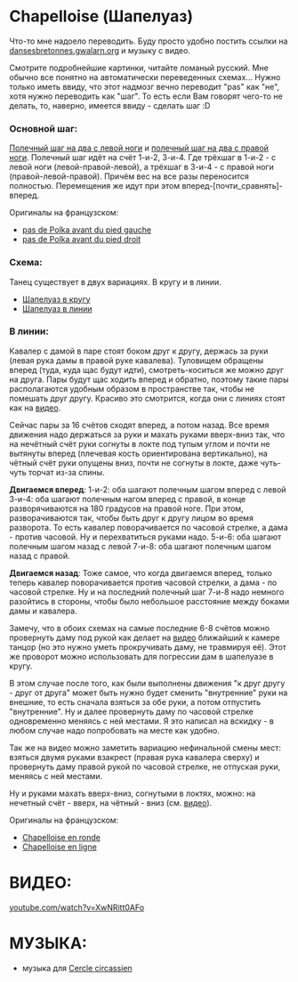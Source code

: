 Chapelloise (Шапелуаз)
======================

Что-то мне надоело переводить. Буду просто удобно постить ссылки на [dansesbretonnes.gwalarn.org](http://dansesbretonnes.gwalarn.org) и музыку с видео.
 
Смотрите подробнейшие картинки, читайте ломаный русский. Мне обычно все понятно на автоматически переведенных схемах... Нужно только иметь ввиду, что этот надмозг вечно переводит "pas" как "не", хотя нужно переводить как "шаг". То есть если Вам говорят чего-то не делать, то, наверно, имеется ввиду - сделать шаг :D

### Основной шаг:
[Полечный шаг на два с левой ноги](https://translate.google.ru/translate?hl=en&sl=fr&tl=ru&u=http%3A%2F%2Fdansesbretonnes.gwalarn.org%2Fbases%2Fpas_de_polka_avant_gauche.html) и [полечный шаг на два с правой ноги](https://translate.google.ru/translate?hl=en&sl=fr&tl=ru&u=http%3A%2F%2Fdansesbretonnes.gwalarn.org%2Fbases%2Fpas_de_polka_avant_droit.html). Полечный шаг идёт на счёт 1-и-2, 3-и-4. Где трёхшаг в 1-и-2 - с левой ноги (левой-правой-левой), а трёхшаг в 3-и-4 - с правой ноги (правой-левой-правой). Причём вес на все разы переносится полностью. Перемещения же идут при этом вперед-[почти\_сравнять]-вперед.

Оригиналы на французском:

- [pas de Polka avant du pied gauche](http://dansesbretonnes.gwalarn.org/bases/pas_de_polka_avant_gauche.html)
- [pas de Polka avant du pied droit](http://dansesbretonnes.gwalarn.org/bases/pas_de_polka_avant_droit.html)

### Схема:

Танец существует в двух вариациях. В кругу и в линии.

- [Шапелуаз в кругу](https://translate.google.ru/translate?hl=en&sl=fr&tl=ru&u=http%3A%2F%2Fdansesbretonnes.gwalarn.org%2Fdanses%2Fchapelloise_ronde.html&sandbox=1)
- [Шапелуаз в линии](https://translate.google.ru/translate?hl=en&sl=fr&tl=ru&u=http%3A%2F%2Fdansesbretonnes.gwalarn.org%2Fdanses%2Fchapelloise_ligne.html&sandbox=1)

### В линии:

Кавалер с дамой в паре стоят боком друг к другу, держась за руки (левая рука дамы в правой руке кавалева). Туловищем обращены вперед (туда, куда щас будут идти), смотреть-коситься же можно друг на друга. Пары будут щас ходить вперед и обратно, поэтому такие пары располагаются удобным образом в пространстве так, чтобы не помешать друг другу. Красиво это смотрится, когда они с линиях стоят как на [видео](https://www.youtube.com/watch?v=XwNRitt0AFo).

Сейчас пары за 16 счётов сходят вперед, а потом назад. Все время движения надо держаться за руки и махать руками вверх-вниз так, что на нечётный счёт руки согнуты в локте под тупым углом и почти не вытянуты вперед (плечевая кость ориентирована вертикально), на чётный счёт руки опущены вниз, почти не согнуты в локте, даже чуть-чуть торчат из-за спины.

__Двигаемся вперед__:
1-и-2: оба шагают полечным шагом вперед с левой
3-и-4: оба шагают полечным нагом вперед с правой, в конце разворячиваются на 180 градусов на правой ноге. При этом, разворачиваются так, чтобы быть друг к другу лицом во время разворота. То есть кавалер поворачивается по часовой стрелке, а дама - против часовой. Ну и перехватиться руками надо.
5-и-6: оба шагают полечным шагом назад с левой
7-и-8: оба шагают полечным шагом назад с правой.

__Двигаемся назад__:
Тоже самое, что когда двигаемся вперед, только теперь кавалер поворачивается против часовой стрелки, а дама - по часовой стрелке. Ну и на последний полечный шаг 7-и-8 надо немного разойтись в стороны, чтобы было небольшое расстояние между боками дамы и кавалера.




Замечу, что в обоих схемах на самые последние 6-8 счётов можно провернуть даму под рукой как делает на [видео](https://www.youtube.com/watch?v=XwNRitt0AFo) ближайший к камере танцор (но это нужно уметь прокручивать даму, не травмируя её). Этот же проворот можно использовать для погрессии дам в шапелуазе в кругу.

В этом случае после того, как были выполнены движения "к друг другу - друг от друга" может быть нужно будет сменить "внутренние" руки на внешние, то есть сначала взяться за обе руки, а потом отпустить "внутренние". Ну и далее провернуть даму по часовой стрелке одновременно меняясь с ней местами. Я это написал на вскидку - в любом случае надо попробовать на месте как удобно.

Так же на видео можно заметить вариацию нефинальной смены мест: взяться двумя руками взакрест (правая рука кавалера сверху) и провернуть даму правой рукой по часовой стрелке, не отпуская руки, меняясь с ней местами.

Ну и руками махать вверх-вниз, согнутыми в локтях, можно: на нечетный счёт - вверх, на чётный - вниз (см. [видео](https://www.youtube.com/watch?v=XwNRitt0AFo)).

Оригиналы на французском:

- [Chapelloise en ronde](http://dansesbretonnes.gwalarn.org/danses/chapelloise_ronde.html)
- [Chapelloise en ligne](http://dansesbretonnes.gwalarn.org/danses/chapelloise_ligne.html)

ВИДЕО:
======
[youtube.com/watch?v=XwNRitt0AFo](https://www.youtube.com/watch?v=XwNRitt0AFo)

МУЗЫКА:
=======
- музыка для [Cercle circassien](cercle-circassien.md)
